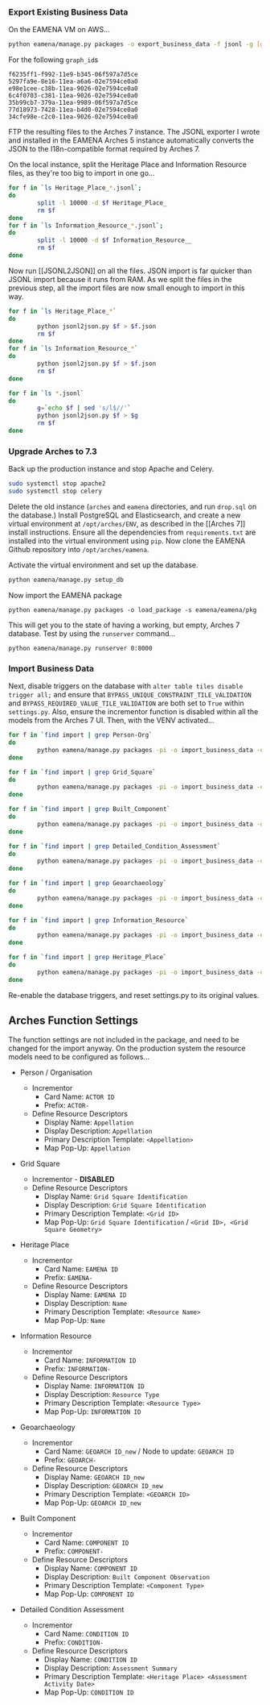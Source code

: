 ### Export Existing Business Data

On the EAMENA VM on AWS...
```bash
python eamena/manage.py packages -o export_business_data -f jsonl -g [graph_id] -d [dest_directory]
```

For the following `graph_id`s
```
f6235ff1-f992-11e9-b345-06f597a7d5ce
5297fa9e-8e16-11ea-a6a6-02e7594ce0a0
e98e1cee-c38b-11ea-9026-02e7594ce0a0
6c4f0703-c381-11ea-9026-02e7594ce0a0
35b99cb7-379a-11ea-9989-06f597a7d5ce
77d18973-7428-11ea-b4d0-02e7594ce0a0
34cfe98e-c2c0-11ea-9026-02e7594ce0a0
```

FTP the resulting files to the Arches 7 instance. The JSONL exporter I wrote and installed in the EAMENA Arches 5 instance automatically converts the JSON to the I18n-compatible format required by Arches 7.

On the local instance, split the Heritage Place and Information Resource files, as they're too big to import in one go...
```bash
for f in `ls Heritage_Place_*.jsonl`;
do
        split -l 10000 -d $f Heritage_Place_
        rm $f
done
for f in `ls Information_Resource_*.jsonl`;
do
        split -l 10000 -d $f Information_Resource__
        rm $f
done
```

Now run [[JSONL2JSON]] on all the files. JSON import is far quicker than JSONL import because it runs from RAM. As we split the files in the previous step, all the import files are now small enough to import in this way.
```bash
for f in `ls Heritage_Place_*`
do
        python jsonl2json.py $f > $f.json
        rm $f
done
for f in `ls Information_Resource_*`
do
        python jsonl2json.py $f > $f.json
        rm $f
done

for f in `ls *.jsonl`
do
        g=`echo $f | sed 's/l$//'`
        python jsonl2json.py $f > $g
        rm $f
done
```

### Upgrade Arches to 7.3

Back up the production instance and stop Apache and Celery.

```bash
sudo systemctl stop apache2
sudo systemctl stop celery
```

Delete the old instance (`arches` and `eamena` directories, and run `drop.sql` on the database.) Install PostgreSQL and Elasticsearch, and create a new virtual environment at `/opt/arches/ENV`, as described in the [[Arches 7]] install instructions. Ensure all the dependencies from `requirements.txt` are installed into the virtual environment using `pip`. Now clone the EAMENA Github repository into `/opt/arches/eamena`.

Activate the virtual environment and set up the database.

```bash
python eamena/manage.py setup_db
```
Now import the EAMENA package

```shell
python eamena/manage.py packages -o load_package -s eamena/eamena/pkg
```

This will get you to the state of having a working, but empty, Arches 7 database. Test by using the `runserver` command...

```shell
python eamena/manage.py runserver 0:8000
```

### Import Business Data

Next, disable triggers on the database with `alter table tiles disable trigger all;` and ensure that `BYPASS_UNIQUE_CONSTRAINT_TILE_VALIDATION` and `BYPASS_REQUIRED_VALUE_TILE_VALIDATION` are both set to `True` within `settings.py`. Also, ensure the incrementor function is disabled within all the models from the Arches 7 UI. Then, with the VENV activated...
```bash
for f in `find import | grep Person-Org`
do
        python eamena/manage.py packages -pi -o import_business_data -ow overwrite -s "$f"
done

for f in `find import | grep Grid_Square`
do
        python eamena/manage.py packages -pi -o import_business_data -ow overwrite -s "$f"
done

for f in `find import | grep Built_Component`
do
        python eamena/manage.py packages -pi -o import_business_data -ow overwrite -s "$f"
done

for f in `find import | grep Detailed_Condition_Assessment`
do
        python eamena/manage.py packages -pi -o import_business_data -ow overwrite -s "$f"
done

for f in `find import | grep Geoarchaeology`
do
        python eamena/manage.py packages -pi -o import_business_data -ow overwrite -s "$f"
done

for f in `find import | grep Information_Resource`
do
        python eamena/manage.py packages -pi -o import_business_data -ow overwrite -s "$f"
done

for f in `find import | grep Heritage_Place`
do
        python eamena/manage.py packages -pi -o import_business_data -ow overwrite -s "$f"
done
```
Re-enable the database triggers, and reset settings.py to its original values. 

## Arches Function Settings

The function settings are not included in the package, and need to be changed for the import anyway. On the production system the resource models need to be configured as follows...

* Person / Organisation
	* Incrementor
		* Card Name: `ACTOR ID`
		* Prefix: `ACTOR-`
	* Define Resource Descriptors
		* Display Name: `Appellation`
		* Display Description: `Appellation`
		* Primary Description Template: `<Appellation>`
		* Map Pop-Up: `Appellation`

* Grid Square
	* Incrementor - **DISABLED**
	* Define Resource Descriptors
		* Display Name: `Grid Square Identification`
		* Display Description: `Grid Square Identification`
		* Primary Description Template: `<Grid ID>`
		* Map Pop-Up: `Grid Square Identification` / `<Grid ID>, <Grid Square Geometry>`

* Heritage Place
	* Incrementor
		* Card Name: `EAMENA ID`
		* Prefix: `EAMENA-`
	* Define Resource Descriptors
		* Display Name: `EAMENA ID`
		* Display Description: `Name`
		* Primary Description Template: `<Resource Name>`
		* Map Pop-Up: `Name`
* Information Resource
	* Incrementor
		* Card Name: `INFORMATION ID`
		* Prefix: `INFORMATION-`
	* Define Resource Descriptors
		* Display Name: `INFORMATION ID`
		* Display Description: `Resource Type`
		* Primary Description Template: `<Resource Type>`
		* Map Pop-Up: `INFORMATION ID`

* Geoarchaeology
	* Incrementor
		* Card Name: `GEOARCH ID_new` / Node to update: `GEOARCH ID`
		* Prefix: `GEOARCH-`
	* Define Resource Descriptors
		* Display Name: `GEOARCH ID_new`
		* Display Description: `GEOARCH ID_new`
		* Primary Description Template: `<GEOARCH ID>`
		* Map Pop-Up: `GEOARCH ID_new`

* Built Component
	* Incrementor
		* Card Name: `COMPONENT ID`
		* Prefix: `COMPONENT-`
	* Define Resource Descriptors
		* Display Name: `COMPONENT ID`
		* Display Description: `Built Component Observation`
		* Primary Description Template: `<Component Type>`
		* Map Pop-Up: `COMPONENT ID`

* Detailed Condition Assessment
	* Incrementor
		* Card Name: `CONDITION ID`
		* Prefix: `CONDITION-`
	* Define Resource Descriptors
		* Display Name: `CONDITION ID`
		* Display Description: `Assessment Summary`
		* Primary Description Template: `<Heritage Place> <Assessment Activity Date>`
		* Map Pop-Up: `CONDITION ID`

